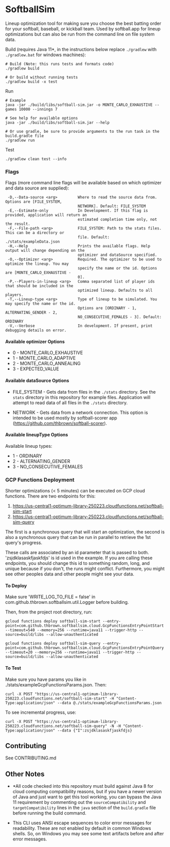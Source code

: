 # SoftballSim
Lineup optimization tool for making sure you choose the best batting order for your softball, baseball, or kickball team. Used by softball.app for lineup optimizations but can also be run from the command line on file system data.

Build (requires Java 11*, in the instructions below replace `./gradlew` with `./gradlew.bat` for windows machines):

```
# Build (Note: this runs tests and formats code)
./gradlew build

# Or build without running tests
./gradlew build -x test
```

Run 

```
# Example
java -jar ./build/libs/softball-sim.jar -o MONTE_CARLO_EXHAUSTIVE --games 10000 --innings 7

# See help for available options
java -jar ./build/libs/softball-sim.jar --help

# Or use gradle, be sure to provide arguments to the run task in the build.gradle file
./gradlew run
```

Test
```
./gradlew clean test --info
```

### Flags

Flags (more command line flags will be available based on which optimizer and data source are supplied):

```
 -D,--Data-source <arg>         Where to read the source data from. Options are [FILE_SYSTEM,
                                NETWORK]. Default: FILE_SYSTEM
 -E,--Estimate-only             In Development. If this flag is provided, application will return an
                                estimated completion time only, not the result.
 -F,--File-path <arg>           FILE_SYSTEM: Path to the stats files. This can be a directory or
                                file. Default: ./stats/exampleData.json
 -H,--Help                      Prints the available flags. Help output will change depending on the
                                optimizer and dataSource specified.
 -O,--Optimizer <arg>           Required. The optimizer to be used to optimize the lineup. You may
                                specify the name or the id. Options are [MONTE_CARLO_EXHAUSTIVE -
                                0].
 -P,--Players-in-lineup <arg>   Comma separated list of player ids that should be included in the
                                optimized lineup. Defaults to all players.
 -T,--Lineup-type <arg>         Type of lineup to be simulated. You may specify the name or the id.
                                Options are [ORDINARY - 1, ALTERNATING_GENDER - 2,
                                NO_CONSECUTIVE_FEMALES - 3]. Default: ORDINARY
 -V,--Verbose                   In development. If present, print debugging details on error.
```

#### Available optimizer Options

* 0 - MONTE\_CARLO\_EXHAUSTIVE
* 1 - MONTE\_CARLO\_ADAPTIVE
* 2 - MONTE\_CARLO\_ANNEALING
* 3 - EXPECTED\_VALUE

#### Available dataSource Options

* FILE_SYSTEM - Gets data from files in the `./stats` directory. See the `stats` directory in this repository for example files. Application will attempt to read data of all files in the `./stats` directory.

* NETWORK - Gets data from a network connection. This option is intended to be used mostly by softball-scorer app (https://github.com/thbrown/softball-scorer).

#### Available lineupType Options

Available lineup types:
*  1 - ORDINARY
*  2 - ALTERNATING_GENDER
*  3 - NO\_CONSECUTIVE\_FEMALES

### GCP Functions Deployment

Shorter optimizations (< 5 minutes) can be executed on GCP cloud functions. There are two endpoints for this:

1. https://us-central1-optimum-library-250223.cloudfunctions.net/softball-sim-start
2. https://us-central1-optimum-library-250223.cloudfunctions.net/softball-sim-query

The first is a synchronous query that will start an optimization, the second is also a synchronous query that can be run in parallel to retrieve the 1st query's progress.

These calls are associated by an id parameter that is passed to both. 'zsjdklasaskfjaskfdjs' is id used in the example. If you are calling these endpoints, you should change this id to something random, long, and unique because if you don't, the runs might conflict. Furthermore, you might see other peoples data and other people might see your data.

#### To Deploy

Make sure 'WRITE_LOG_TO_FILE = false' in com.github.thbrown.softballsim.util.Logger before building.

Then, from the project root directory, run:

`gcloud functions deploy softball-sim-start --entry-point=com.github.thbrown.softballsim.cloud.GcpFunctionsEntryPointStart --timeout=540 --memory=256 --runtime=java11 --trigger-http --source=build/libs --allow-unauthenticated`

`gcloud functions deploy softball-sim-query --entry-point=com.github.thbrown.softballsim.cloud.GcpFunctionsEntryPointQuery --timeout=20 --memory=256 --runtime=java11 --trigger-http --source=build/libs --allow-unauthenticated`

#### To Test

Make sure you have params you like in ./stats/exampleGcpFunctionsParams.json. Then:

`curl -X POST "https://us-central1-optimum-library-250223.cloudfunctions.net/softball-sim-start" -H "Content-Type:application/json" --data @./stats/exampleGcpFunctionsParams.json`

To see incremental progress, use:

`curl -X POST "https://us-central1-optimum-library-250223.cloudfunctions.net/softball-sim-query" -N -H "Content-Type:application/json" --data {"I":zsjdklasaskfjaskfdjs}`

## Contributing

See CONTRIBUTING.md

## Other Notes

* *All code checked into this repository must build against Java 8 for cloud computing compatibility reasons, but if you have a newer version of Java and just want to get this tool working, you can bypass the Java 11 requirement by commenting out the `sourceCompatibility` and `targetCompatibility` lines in the `java` section of the `build.gradle` file before running the build command.

* This CLI uses ANSI escape sequences to color error messages for readability. These are not enabled by default in common Windows shells. So, on Windows you may see some text artifacts before and after error messages.